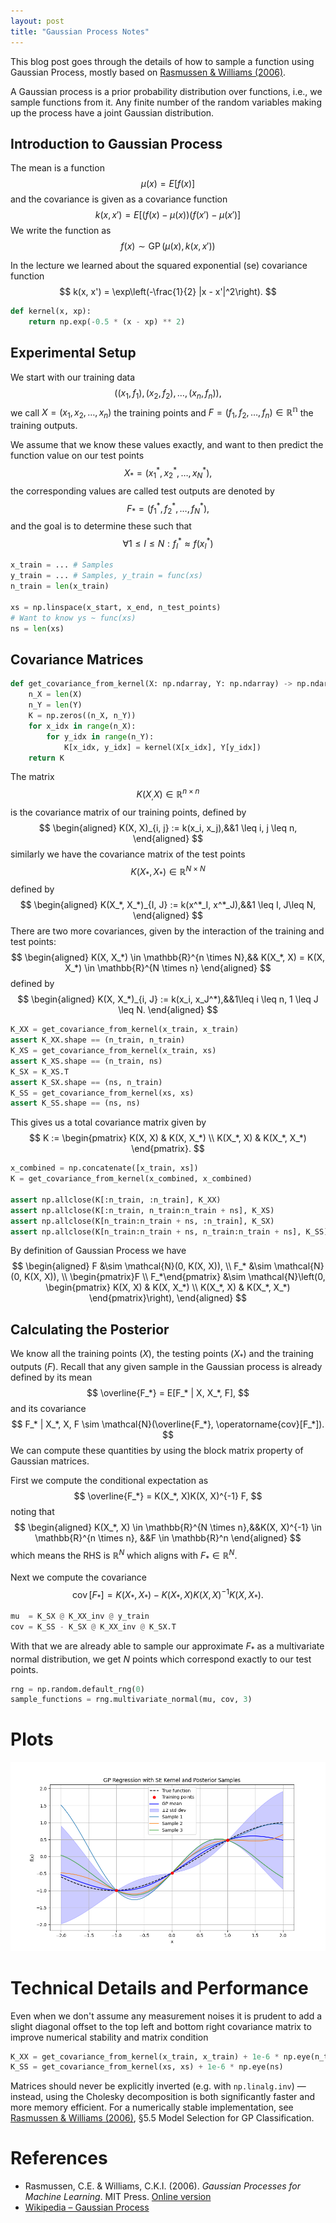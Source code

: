 ```yaml
---
layout: post
title: "Gaussian Process Notes"
---
```

This blog post goes through the details of how to sample a function using Gaussian Process, mostly based on [Rasmussen & Williams (2006)](#rasmussen--williams-2006).

A Gaussian process is a prior probability distribution over functions, i.e., we sample functions from it. Any finite number of the random variables making up the process have a joint Gaussian distribution.
## Introduction to Gaussian Process
The mean is a function
$$
\mu(x) = E[f(x)]
$$
and the covariance is given as a covariance function
$$
k(x, x') = E[(f(x) - \mu(x))(f(x') - \mu(x')]
$$
We write the function as
$$
f(x) \sim \operatorname{GP}(\mu(x), k(x, x'))
$$

In the lecture we learned about the squared exponential (se) covariance function
$$
k(x, x') = \exp\left(-\frac{1}{2} |x - x'|^2\right).
$$
```python
def kernel(x, xp):
	return np.exp(-0.5 * (x - xp) ** 2)
```
## Experimental Setup
We start with our training data
$$
((x_1, f_1), (x_2, f_2), \dots, (x_n, f_n)),
$$
we call $X = (x_1, x_2, \dots, x_n)$ the training points and $F = (f_1, f_2, \dots, f_n) \in \mathbb{R^n}$ the training outputs.

We assume that we know these values exactly, and want to then predict the function value on our test points
$$
X_* = (x_1^*, x_2^*, \dots, x_N^*),
$$
the corresponding values are called test outputs are denoted by
$$
F_* = (f_1^*, f_2^*, \dots, f_N^*),
$$
and the goal is to determine these such that
$$
\forall 1 \leq I \leq N : f_I^* \approx f(x_I^*) 
$$
```python
x_train = ... # Samples
y_train = ... # Samples, y_train = func(xs)
n_train = len(x_train)

xs = np.linspace(x_start, x_end, n_test_points)
# Want to know ys ~ func(xs)
ns = len(xs)
```
## Covariance Matrices
```python
def get_covariance_from_kernel(X: np.ndarray, Y: np.ndarray) -> np.ndarray:
	n_X = len(X)
	n_Y = len(Y)
	K = np.zeros((n_X, n_Y))
	for x_idx in range(n_X):
		for y_idx in range(n_Y):
			K[x_idx, y_idx] = kernel(X[x_idx], Y[y_idx])
	return K
```
The matrix
$$
K(X_, X) \in \mathbb{R}^{n \times n}
$$
is the covariance matrix of our training points, defined by
$$
\begin{aligned}
K(X, X)_{i, j} := k(x_i, x_j),&&1 \leq i, j \leq n,
\end{aligned}
$$
similarly we have the covariance matrix of the test points
$$
K(X_*, X_*) \in \mathbb{R}^{N \times N}
$$
defined by
$$
\begin{aligned}
K(X_*, X_*)_{I, J} := k(x^*_I, x^*_J),&&1 \leq I, J\leq N,
\end{aligned}
$$
There are two more covariances, given by the interaction of the training and test points:
$$
\begin{aligned}
K(X, X_*) \in \mathbb{R}^{n \times N},&& K(X_*, X) = K(X, X_*) \in \mathbb{R}^{N \times n}
\end{aligned}
$$
defined by
$$
\begin{aligned}
K(X, X_*)_{i, J} := k(x_i, x_J^*),&&1\leq i \leq n, 1 \leq J \leq N.
\end{aligned}
$$
```python
K_XX = get_covariance_from_kernel(x_train, x_train)
assert K_XX.shape == (n_train, n_train)
K_XS = get_covariance_from_kernel(x_train, xs)
assert K_XS.shape == (n_train, ns)
K_SX = K_XS.T
assert K_SX.shape == (ns, n_train)
K_SS = get_covariance_from_kernel(xs, xs)
assert K_SS.shape == (ns, ns)
```
This gives us a total covariance matrix given by
$$
K := 
\begin{pmatrix}
K(X, X) & K(X, X_*) \\
K(X_*, X) & K(X_*, X_*)
\end{pmatrix}.
$$
```python
x_combined = np.concatenate([x_train, xs])
K = get_covariance_from_kernel(x_combined, x_combined)

assert np.allclose(K[:n_train, :n_train], K_XX)
assert np.allclose(K[:n_train, n_train:n_train + ns], K_XS)
assert np.allclose(K[n_train:n_train + ns, :n_train], K_SX)
assert np.allclose(K[n_train:n_train + ns, n_train:n_train + ns], K_SS)
```
By definition of Gaussian Process we have
$$
\begin{aligned}
F &\sim \mathcal{N}(0, K(X, X)), \\
F_* &\sim \mathcal{N}(0, K(X, X)), \\
\begin{pmatrix}F \\ F_*\end{pmatrix} &\sim \mathcal{N}\left(0, \begin{pmatrix}
K(X, X) & K(X, X_*) \\
K(X_*, X) & K(X_*, X_*)
\end{pmatrix}\right),
\end{aligned}
$$

## Calculating the Posterior
We know all the training points ($X$), the testing points ($X_*$) and the training outputs ($F$). Recall that any given sample in the Gaussian process is already defined by its mean
$$
\overline{F_*} = E[F_* | X, X_*, F],
$$
and its covariance
$$
F_* | X_*, X, F \sim \mathcal{N}(\overline{F_*}, \operatorname{cov}[F_*]).
$$
We can compute these quantities by using the block matrix property of Gaussian matrices.

First we compute the conditional expectation as
$$
\overline{F_*} = K(X_*, X)K(X, X)^{-1} F,
$$
noting that
$$
\begin{aligned}
K(X_*, X) \in \mathbb{R}^{N \times n},&&K(X, X)^{-1} \in \mathbb{R}^{n \times n}, &&F \in \mathbb{R}^n
\end{aligned}
$$
which means the RHS is $\mathbb{R}^{N}$ which aligns with $F_* \in \mathbb{R}^N$.

Next we compute the covariance
$$
\operatorname{cov}[F_*] = K(X_*, X_*) - K(X_*, X)K(X, X)^{-1}K(X, X_*).
$$
```python
mu  = K_SX @ K_XX_inv @ y_train
cov = K_SS - K_SX @ K_XX_inv @ K_SX.T
```
With that we are already able to sample our approximate $F_*$ as a multivariate normal distribution, we get $N$ points which correspond exactly to our test points.
```python
rng = np.random.default_rng(0)
sample_functions = rng.multivariate_normal(mu, cov, 3)
```
# Plots
![GP Posterior Sample](/assets/img/gaussian_process.png)
# Technical Details and Performance
Even when we don't assume any measurement noises it is prudent to add a slight diagonal offset to the top left and bottom right covariance matrix to improve numerical stability and matrix condition
```python
K_XX = get_covariance_from_kernel(x_train, x_train) + 1e-6 * np.eye(n_train)
K_SS = get_covariance_from_kernel(xs, xs) + 1e-6 * np.eye(ns)
```
Matrices should never be explicitly inverted (e.g. with `np.linalg.inv`) — instead, using the
Cholesky decomposition is both significantly faster and more memory efficient. For a
numerically stable implementation, see [Rasmussen & Williams (2006)](#rasmussen--williams-2006), §5.5 Model Selection for GP Classification.
# References
- <a name="rasmussen--williams-2006"></a>Rasmussen, C.E. & Williams, C.K.I. (2006). *Gaussian Processes for Machine Learning*. MIT Press. [Online version](https://gaussianprocess.org/gpml/)
- [Wikipedia – Gaussian Process](https://en.wikipedia.org/wiki/Gaussian_process)